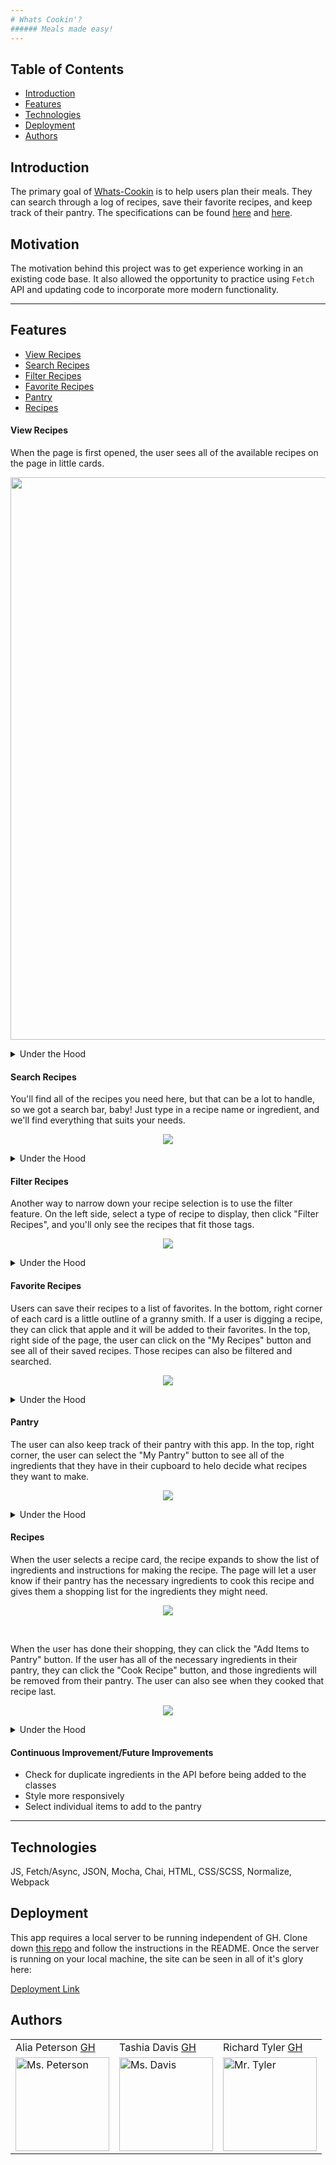 ```yaml
---
# Whats Cookin'?
###### Meals made easy!
---
```

## Table of Contents
* [Introduction](#introduction)
* [Features](#features)
* [Technologies](#technologies)
* [Deployment](#deployment)
* [Authors](#authors)

## Introduction
The primary goal of [Whats-Cookin](https://github.com/alia-peterson/whats-cooking) is to help users plan their meals. They can search through a log of recipes, save their favorite recipes, and keep track of their pantry. The specifications can be found [here](https://frontend.turing.io/projects/whats-cookin.html) and [here](https://frontend.turing.io/projects/module-2/refactor-tractor-wc.html).

## Motivation
The motivation behind this project was to get experience working in an existing code base. It also allowed the opportunity to practice using `Fetch` API and updating code to incorporate more modern functionality. 

---

## Features
* [View Recipes](#View-Recipes)
* [Search Recipes](#Search-Recipes)
* [Filter Recipes](#Filter-Recipes)
* [Favorite Recipes](#Favorite-Recipes)
* [Pantry](#Pantry)
* [Recipes](#Recipes)


#### View Recipes
When the page is first opened, the user sees all of the available recipes on the page in little cards. 
<p align = "center">
<img src="https://user-images.githubusercontent.com/70095063/104495280-cf843180-5594-11eb-92a0-920539490dbb.png" width="900" height="auto">
<!-- <blockquote class="imgur-embed-pub" lang="en" data-id="a/CCHCRQU" data-context="false" ><a href="//imgur.com/a/CCHCRQU"></a></blockquote><script async src="//s.imgur.com/min/embed.js" charset="utf-8"></script> -->
</p>
    <details>
      <summary>Under the Hood</summary>
      The recipes are created by using `fetch` to request recipe data and then displayed on cards that are created in the DOM. 
    </details>

#### Search Recipes
You'll find all of the recipes you need here, but that can be a lot to handle, so we got a search bar, baby! Just type in a recipe name or ingredient, and we'll find everything that suits your needs.  
<p align = "center">
<img src="https://media.giphy.com/media/94qT4z80QExCPprrmX/giphy.gif">
</p>
    <details>
      <summary>Under the Hood</summary>
      Everytime a user types into the search bar, the recipes are filtered by their name for recipes that do not meet the search criteria. Then those unmatching recipes are filtered for recipes whose ingredients do not include the search criteria. Then the recipes whose names and ingredients do not meet the search criteria are hidden from the DOM
    </details>
    
#### Filter Recipes 
Another way to narrow down your recipe selection is to use the filter feature. On the left side, select a type of recipe to display, then click "Filter Recipes", and you'll only see the recipes that fit those tags. 
<p align = "center">
<img src="https://media.giphy.com/media/rgOW0YRZdT9V32XzVy/giphy.gif">
</p>
    <details>
      <summary>Under the Hood</summary>
      When the user selects a tag and presses the button, all of the recipes whose tags do NOT include the selected tag/s are hidden from the page. When the user selects more than one tag, the recipe's tags must include ALL of the selected tags to not be hidden. 
    </details>
    
#### Favorite Recipes 
Users can save their recipes to a list of favorites. In the bottom, right corner of each card is a little outline of a granny smith. If a user is digging a recipe, they can click that apple and it will be added to their favorites. In the top, right side of the page, the user can click on the "My Recipes" button and see all of their saved recipes. Those recipes can also be filtered and searched. 
<p align = "center">
<img src="https://media.giphy.com/media/8J8SBaqrNxbPz8jla8/giphy.gif">
</p>
    <details>
      <summary>Under the Hood</summary>
      When the user selects the apple icon, the card element's class is updated. Then, when the user clicks "My Recipes", the main section's class is updated to only display the cards with the favorited class. 
    </details>
   
#### Pantry
The user can also keep track of their pantry with this app. In the top, right corner, the user can select the "My Pantry" button to see all of the ingredients that they have in their cupboard to helo decide what recipes they want to make. 
<p align = "center">
<img src="https://media.giphy.com/media/6hPk6pvU7ZBH9BJFRn/giphy.gif">
</p>
    <details>
      <summary>Under the Hood</summary>
      The pantry displays from the User instance's pantry property.
    </details>

#### Recipes
When the user selects a recipe card, the recipe expands to show the list of ingredients and instructions for making the recipe. The page will let a user know if their pantry has the necessary ingredients to cook this recipe and gives them a shopping list for the ingredients they might need. 
<p align = "center">
<img src="https://media.giphy.com/media/ELG5rt7fx4SgS7SkDv/giphy.gif">
</p>
<br>

When the user has done their shopping, they can click the "Add Items to Pantry" button. If the user has all of the necessary ingredients in their pantry, they can click the "Cook Recipe" button, and those ingredients will be removed from their pantry. The user can also see when they cooked that recipe last. 
<p align = "center">
<img src="https://media.giphy.com/media/eSrlmC6rIqMrdoyDoz/giphy.gif">
</p>
    <details>
      <summary>Under the Hood</summary>
      When the recipe card is selected, the recipe modal is displayed and brought to the front/top, disabling all of the functionality behind/under it. The list of ingredients and instructions are displayed form the Recipe instance. The user's pantry is checked for all of the Recipe's ingredients and displays whether the user has the ingredients to make the recipe.
    <br>
    <br>
    If the user has the required ingredients, they can click the "Cook Recipe" button and the User's pantry will be uodated using a a Fetch POST to remove the ingredients. If the user does not have the necessary ingredients, they can click the "Add Items to Pantry" button and the User's pantry will be updated using a Fetch POST to add the ingredients.
    <br>
    <br>
    When the user decides to cook a recipe, the Recipe is added to the User's cookedRecipes property. If the user has cooked the recipe before and it already exists in that property, then the Recipe is not added, but the date is updated. 
    </details>

#### Continuous Improvement/Future Improvements
- Check for duplicate ingredients in the API before being added to the classes
- Style more responsively 
- Select individual items to add to the pantry
---

## Technologies
JS, Fetch/Async, JSON, Mocha, Chai, HTML, CSS/SCSS, Normalize, Webpack

## Deployment
This app requires a local server to be running independent of GH. Clone down [this repo](https://github.com/turingschool-examples/whats-cookin-api) and follow the instructions in the README. Once the server is running on your local machine, the site can be seen in all of it's glory here: 

[Deployment Link](alia-peterson.github.io/whats-cooking/dist/index.html)

## Authors
<table>
    <tr>
        <td> Alia Peterson <a href="https://github.com/alia-peterson">GH</td>
        <td> Tashia Davis <a href="https://github.com/tashiad">GH</td>
        <td> Richard Tyler <a href="https://github.com/richardltyler">GH</td>
    </tr>
<td><img src="https://avatars3.githubusercontent.com/u/70297733?s=400&u=f7e7c3682b498a90f005565b56b38a8ac985b053&v=4" alt="Ms. Peterson"
 width="150" height="auto" /></td>
 <td><img src="https://avatars3.githubusercontent.com/u/66852774?s=400&v=4" alt="Ms. Davis"
 width="150" height="auto" /></td>
 <td><img src="https://avatars3.githubusercontent.com/u/70095063?s=460&u=39c274f1a2fbb88cc013de61aa8307596a988255&v=4" alt="Mr. Tyler"
 width="150" height="auto" /></td>
</table>

